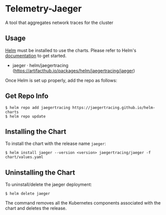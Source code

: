# Telemetry-Jaeger

A tool that aggregates network traces for the cluster

## Usage

[Helm](https://helm.sh) must be installed to use the charts.
Please refer to Helm's [documentation](https://helm.sh/docs/) to get started.

- jaeger · helm/jaegertracing (https://artifacthub.io/packages/helm/jaegertracing/jaeger)

Once Helm is set up properly, add the repo as follows:

## Get Repo Info

```console
$ helm repo add jaegertracing https://jaegertracing.github.io/helm-charts
$ helm repo update
```

## Installing the Chart

To install the chart with the release name `jaeger`:

```console
$ helm install jaeger --version <version> jaegertracing/jaeger -f chart/values.yaml
```

## Uninstalling the Chart

To uninstall/delete the jaeger deployment:

```console
$ helm delete jaeger
```

The command removes all the Kubernetes components associated with the chart and deletes the release.
